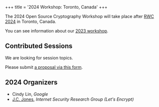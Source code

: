 +++
title = '2024 Workshop: Toronto, Canada'
+++

The 2024 Open Source Cryptography Workshop will take place after [RWC 2024](https://rwc.iacr.org/2024/) in Toronto, Canada.

You can see information about our [2023 workshop](/2023).

## Contributed Sessions
We are looking for session topics.

Please submit [a proposal via this form](https://docs.google.com/forms/d/e/1FAIpQLSdEM03uFOmFZXkBcfEQNYTcsEGhUacig0xxrzUDuWx5bEYk6Q/viewform?usp=sf_link).

## 2024 Organizers
- Cindy Lin, <em>Google</em>
- [J.C. Jones](https://insufficient.coffee/), <em>Internet Security Research Group (Let's Encrypt)</em>
